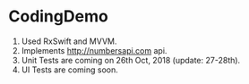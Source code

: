 # CodingDemo

1. Used RxSwift and MVVM.
2. Implements http://numbersapi.com api.
3. Unit Tests are coming on 26th Oct, 2018 (update: 27-28th).
4. UI Tests are coming soon.
